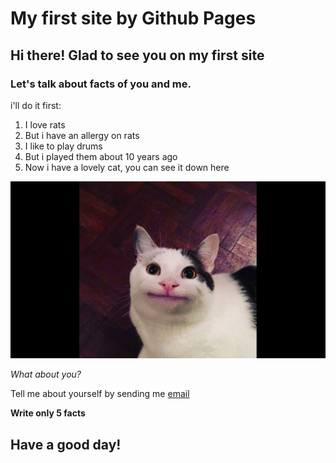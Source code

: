 # My first site by Github Pages

## Hi there! Glad to see you on my first site

### Let's talk about facts of you and me.

i'll do it first:

1. I love rats
2. But i have an allergy on rats
3. I like to play drums
4. But i played them about 10 years ago
5. Now i have a lovely cat, you can see it down here

![](maxresdefault.jpg)

_What about you?_

Tell me about yourself by sending me [email](mailto:_@_.ru)

**Write only 5 facts** 

## Have a good day!